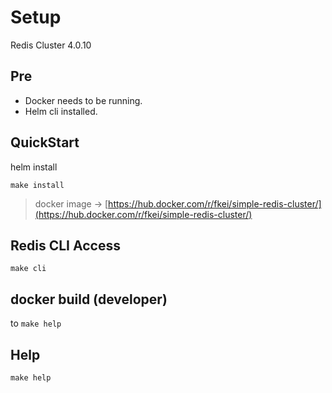 # Setup

Redis Cluster 4.0.10

## Pre

- Docker needs to be running.
- Helm cli installed.

## QuickStart

helm install

```
make install
```

> docker image -> [https://hub.docker.com/r/fkei/simple-redis-cluster/](https://hub.docker.com/r/fkei/simple-redis-cluster/)

## Redis CLI Access


```
make cli
```

## docker build (developer)

to `make help`

## Help

```
make help
```
